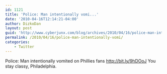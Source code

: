 ```yaml
---
id: 1121
title: 'Police: Man intentionally vomi...'
date: '2010-04-16T12:14:21-04:00'
author: DizkoDan
layout: post
guid: 'http://www.cyberjunx.com/blog/archives/2010/04/16/police-man-intentionally-vomi/'
permalink: /2010/04/16/police-man-intentionally-vomi/
categories:
    - Twitter
---
```


Police: Man intentionally vomited on Phillies fans <http://bit.ly/9hDOoJ> You stay classy, Philadelphia.